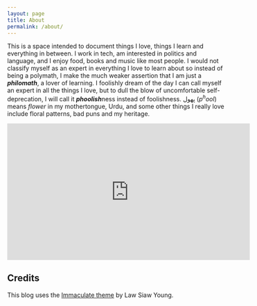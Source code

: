 ```yaml
---
layout: page
title: About
permalink: /about/
---
```


This is a space intended to document things I love, things I learn and everything in between. I work in tech, am interested in politics and language, and I enjoy food, books and music like most people. I would not classify myself as an expert in everything I love to learn about so instead of being a polymath, I make the much weaker assertion that I am just a ***philomath***, a lover of learning. I foolishly dream of the day I can call myself an expert in all the things I love, but to dull the blow of uncomfortable self-deprecation, I will call it ***phoolish***ness instead of foolishness. پھول (*p<sup>h</sup>ool*) means *flower* in my mothertongue, Urdu, and some other things I really love include floral patterns, bad puns and my heritage.

<iframe width="560" height="315" src="https://www.youtube.com/embed/W8i70IY6NQQ?enablejsapi=1" frameborder="0" allow="accelerometer; autoplay; encrypted-media; gyroscope; picture-in-picture" allowfullscreen></iframe>

## Credits
This blog uses the [Immaculate theme](https://www.github.com/siawyoung/immaculate) by Law Siaw Young.
